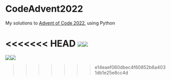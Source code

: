 # CodeAdvent2022

My solutions to [Advent of Code 2022](https://adventofcode.com/2022), using Python

<<<<<<< HEAD
![](https://img.shields.io/badge/day%20📅-19-blue)![](https://img.shields.io/badge/stars%20⭐-36-yellow)
=======
![](https://img.shields.io/badge/day%20📅-19-blue)![](https://img.shields.io/badge/stars%20⭐-36-yellow)
>>>>>>> e14eaef060dbec4f60852b6a4031db1e25e8cc4d
